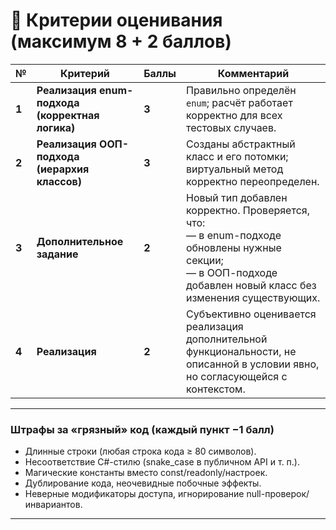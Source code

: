 
# 💯 Критерии оценивания (максимум 8 + 2 баллов)

| №     | Критерий                                                                   | Баллы | Комментарий                                                                                                                                                               |
| ----- | -------------------------------------------------------------------------- | ----- | ------------------------------------------------------------------------------------------------------------------------------------------------------------------------- |
| **1** | **Реализация enum-подхода (корректная логика)**                            | **3** | Правильно определён `enum`; расчёт работает корректно для всех тестовых случаев.                                      |
| **2** | **Реализация ООП-подхода (иерархия классов)**                              | **3** | Созданы абстрактный класс и его потомки; виртуальный метод корректно переопределен.                    |
| **3** | **Дополнительное задание**                                   | **2** | Новый тип добавлен корректно. Проверяется, что: <br>— в enum-подходе обновлены нужные секции; <br>— в ООП-подходе добавлен новый класс без изменения существующих. |
| **4** | **Реализация**                                   | **2** | Субъективно оценивается реализация дополнительной функциональности, не описанной в условии явно, но согласующейся с контекстом. |


---

### Штрафы за «грязный» код (каждый пункт −1 балл)

* Длинные строки (любая строка кода ≥ 80 символов).
* Несоответствие C#-стилю (snake_case в публичном API и т. п.).
* Магические константы вместо const/readonly/настроек.
* Дублирование кода, неочевидные побочные эффекты.
* Неверные модификаторы доступа, игнорирование null-проверок/инвариантов.

---
